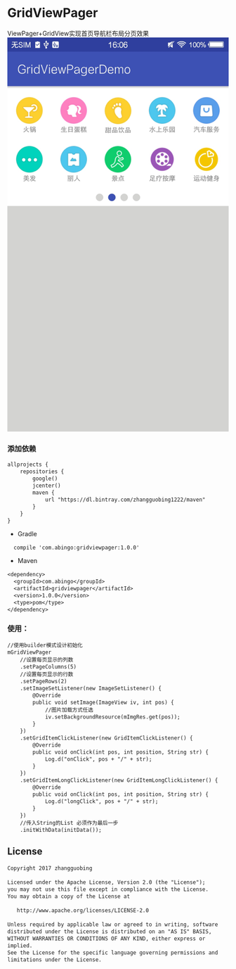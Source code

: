 # GridViewPager
ViewPager+GridView实现首页导航栏布局分页效果
![](https://github.com/zhangguobing/GridViewPager/blob/master/20171214_160600.jpg?raw=true)
### 添加依赖
```
allprojects {
    repositories {
        google()
        jcenter()
        maven {
            url "https://dl.bintray.com/zhangguobing1222/maven"
        }
    }
}
```
* Gradle
```
  compile 'com.abingo:gridviewpager:1.0.0'
```
* Maven
```
<dependency>
  <groupId>com.abingo</groupId>
  <artifactId>gridviewpager</artifactId>
  <version>1.0.0</version>
  <type>pom</type>
</dependency>
```
### 使用：
```
//使用builder模式设计初始化
mGridViewPager
    //设置每页显示的列数
    .setPageColumns(5)
    //设置每页显示的行数
    .setPageRows(2)
    .setImageSetListener(new ImageSetListener() {
        @Override
        public void setImage(ImageView iv, int pos) {
            //图片加载方式任选
            iv.setBackgroundResource(mImgRes.get(pos));
        }
    })
    .setGridItemClickListener(new GridItemClickListener() {
        @Override
        public void onClick(int pos, int position, String str) {
            Log.d("onClick", pos + "/" + str);
        }
    })
    .setGridItemLongClickListener(new GridItemLongClickListener() {
        @Override
        public void onClick(int pos, int position, String str) {
            Log.d("longClick", pos + "/" + str);
        }
    })
    //传入String的List 必须作为最后一步
    .initWithData(initData());
```


## License

    Copyright 2017 zhangguobing

    Licensed under the Apache License, Version 2.0 (the "License");
    you may not use this file except in compliance with the License.
    You may obtain a copy of the License at

       http://www.apache.org/licenses/LICENSE-2.0

    Unless required by applicable law or agreed to in writing, software
    distributed under the License is distributed on an "AS IS" BASIS,
    WITHOUT WARRANTIES OR CONDITIONS OF ANY KIND, either express or implied.
    See the License for the specific language governing permissions and
    limitations under the License.